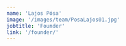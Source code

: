 ```yaml
---
name: 'Lajos Pósa'
image: '/images/team/PosaLajos01.jpg'
jobtitle: 'Founder'
link: '/founder/'
---
```

